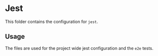 # Jest

This folder contains the configuration for `jest`.

## Usage

The files are used for the project wide jest configuration and the `e2e` tests.
